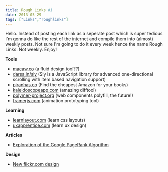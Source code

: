 ```yaml
---
title: Rough Links #1
date: 2013-05-29
tags: ["Links","roughlinks"]
---
```


Hello. Instead of posting each link as a seperate post which is super tedious I'm gonna do like the rest of the internet and compile them into (almost) weekly posts. Not sure I'm going to do it every week hence the name Rough Links. Not weekly. Enjoy!

**Tools**

- [macaw.co](http://macaw.co/) (a fluid design tool??)
- [darsa.in/sly](http://darsa.in/sly) (Sly is a JavaScript library for advanced one-directional scrolling with item based navigation support)
- [piranhas.co](http://piranhas.co/) (Find the cheapest Amazon for your books)
- [kaleidoscopeapp.com](http://www.kaleidoscopeapp.com/) (amazing difftool)
- [polymer-project.org](http://www.polymer-project.org/) (web components polyfill, the future!)
- [framerjs.com](http://www.framerjs.com/) (animation prototyping tool)

**Learning**

- [learnlayout.com](http://fr.learnlayout.com/) (learn css layouts)
- [uxapprentice.com](http://www.uxapprentice.com/) (learn ux design)

**Articles**

- [Exploration of the Google PageRank Algorithm](https://googledrive.com/host/0B2GQktu-wcTiaWw5OFVqT1k3bDA/)

**Design**

- [New flickr.com design](http://flickr.com)
